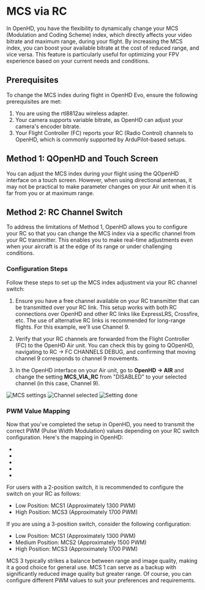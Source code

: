 # MCS via RC

In OpenHD, you have the flexibility to dynamically change your MCS (Modulation and Coding Scheme) index, which directly affects your video bitrate and maximum range, during your flight. By increasing the MCS index, you can boost your available bitrate at the cost of reduced range, and vice versa. This feature is particularly useful for optimizing your FPV experience based on your current needs and conditions.

## Prerequisites

To change the MCS index during flight in OpenHD Evo, ensure the following prerequisites are met:

1. You are using the rtl8812au wireless adapter.
2. Your camera supports variable bitrate, as OpenHD can adjust your camera's encoder bitrate.
3. Your Flight Controller (FC) reports your RC (Radio Control) channels to OpenHD, which is commonly supported by ArduPilot-based setups.

## Method 1: QOpenHD and Touch Screen

You can adjust the MCS index during your flight using the QOpenHD interface on a touch screen. However, when using directional antennas, it may not be practical to make parameter changes on your Air unit when it is far from you or at maximum range.

## Method 2: RC Channel Switch

To address the limitations of Method 1, OpenHD allows you to configure your RC so that you can change the MCS index via a specific channel from your RC transmitter. This enables you to make real-time adjustments even when your aircraft is at the edge of its range or under challenging conditions.

### Configuration Steps

Follow these steps to set up the MCS index adjustment via your RC channel switch:

1. Ensure you have a free channel available on your RC transmitter that can be transmitted over your RC link. This setup works with both RC connections over OpenHD and other RC links like ExpressLRS, Crossfire, etc. The use of alternative RC links is recommended for long-range flights. For this example, we'll use Channel 9.

2. Verify that your RC channels are forwarded from the Flight Controller (FC) to the OpenHD Air unit. You can check this by going to QOpenHD, navigating to RC -> FC CHANNELS DEBUG, and confirming that moving channel 9 corresponds to channel 9 movements.

3. In the OpenHD interface on your Air unit, go to **OpenHD -> AIR** and change the setting **MCS_VIA_RC** from "DISABLED" to your selected channel (in this case, Channel 9).
   
![MCS settings](/img/assets/MCSsettings.png)
![Channel selected](/img/assets/MCSChannelselection.png)
![Setting done](/img/assets/Settingdone.png)

### PWM Value Mapping

Now that you've completed the setup in OpenHD, you need to transmit the correct PWM (Pulse Width Modulation) values depending on your RC switch configuration. Here's the mapping in OpenHD:

- [900 ... 1200]: MCS0
- [1200 ... 1400]: MCS1
- [1400 ... 1600]: MCS2
- [1600 ... 1800]: MCS3
- [1800 ... 2100]: MCS4

For users with a 2-position switch, it is recommended to configure the switch on your RC as follows:
- Low Position: MCS1 (Approximately 1300 PWM)
- High Position: MCS3 (Approximately 1700 PWM)

If you are using a 3-position switch, consider the following configuration:
- Low Position: MCS1 (Approximately 1300 PWM)
- Medium Position: MCS2 (Approximately 1500 PWM)
- High Position: MCS3 (Approximately 1700 PWM)

MCS 3 typically strikes a balance between range and image quality, making it a good choice for general use. MCS 1 can serve as a backup with significantly reduced image quality but greater range. Of course, you can configure different PWM values to suit your preferences and requirements.
